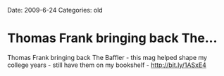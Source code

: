 Date: 2009-6-24
Categories: old

# Thomas Frank bringing back The...

Thomas Frank bringing back The Baffler - this mag helped shape my college years - still have them on my bookshelf - <a href="http://bit.ly/1ASxE4" rel="nofollow">http://bit.ly/1ASxE4</a>

